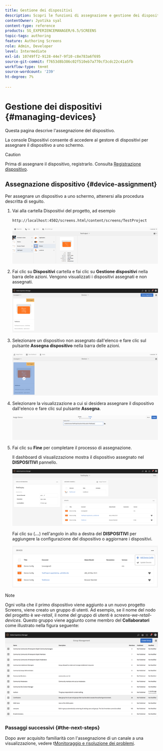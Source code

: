 ```yaml
---
title: Gestione dei dispositivi
description: Scopri le funzioni di assegnazione e gestione dei dispositivi in AEM Screens.
contentOwner: Jyotika syal
content-type: reference
products: SG_EXPERIENCEMANAGER/6.5/SCREENS
topic-tags: authoring
feature: Authoring Screens
role: Admin, Developer
level: Intermediate
exl-id: 10749ff2-9128-44e7-9f10-c8e783a6f695
source-git-commit: f7653d8b386c02f510eb7a770cf3cdc22c41a5fb
workflow-type: tm+mt
source-wordcount: '239'
ht-degree: 7%

---
```


# Gestione dei dispositivi {#managing-devices}

Questa pagina descrive l&#39;assegnazione del dispositivo.

La console Dispositivi consente di accedere al gestore di dispositivi per assegnare il dispositivo a uno schermo.

>[!CAUTION]
>
>Prima di assegnare il dispositivo, registrarlo. Consulta [Registrazione dispositivo](device-registration.md).

## Assegnazione dispositivo {#device-assignment}

Per assegnare un dispositivo a uno schermo, attenersi alla procedura descritta di seguito.

1. Vai alla cartella Dispositivi del progetto, ad esempio

   `http://localhost:4502/screens.html/content/screens/TestProject`

   ![chlimage_1-32](assets/chlimage_1-32.png)

1. Fai clic su **Dispositivi** cartella e fai clic su **Gestione dispositivi** nella barra delle azioni. Vengono visualizzati i dispositivi assegnati e non assegnati.

   ![chlimage_1-33](assets/chlimage_1-33.png)

1. Selezionare un dispositivo non assegnato dall&#39;elenco e fare clic sul pulsante **Assegna dispositivo** nella barra delle azioni.

   ![chlimage_1-34](assets/chlimage_1-34.png)

1. Selezionare la visualizzazione a cui si desidera assegnare il dispositivo dall&#39;elenco e fare clic sul pulsante **Assegna**.

   ![chlimage_1-35](assets/chlimage_1-35.png)

1. Fai clic su **Fine** per completare il processo di assegnazione.


   Il dashboard di visualizzazione mostra il dispositivo assegnato nel **DISPOSITIVI** pannello.

   ![chlimage_1-37](assets/chlimage_1-37.png)

   Fai clic su (**...**) nell&#39;angolo in alto a destra del **DISPOSITIVI** per aggiungere la configurazione del dispositivo o aggiornare i dispositivi.

   ![chlimage_1-38](assets/chlimage_1-38.png)

>[!NOTE]
>
>Ogni volta che il primo dispositivo viene aggiunto a un nuovo progetto Screens, viene creato un gruppo di utenti.
>Ad esempio, se il nome del nodo del progetto è *we-retail*, il nome del gruppo di utenti è *screens-we-retail-devices*.
>Questo gruppo viene aggiunto come membro del **Collaboratori** come illustrato nella figura seguente:

![chlimage_1-39](assets/chlimage_1-39.png)

### Passaggi successivi {#the-next-steps}

Dopo aver acquisito familiarità con l&#39;assegnazione di un canale a una visualizzazione, vedere t[Monitoraggio e risoluzione dei problemi](monitoring-screens.md).
